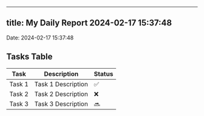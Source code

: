 
---
title: My Daily Report 2024-02-17 15:37:48
---

Date: 2024-02-17 15:37:48

## Tasks Table

| Task | Description | Status |
|------|-------------|--------|
| Task 1 | Task 1 Description | ✅ |
| Task 2 | Task 2 Description | ❌ |
| Task 3 | Task 3 Description | 🔜 |
